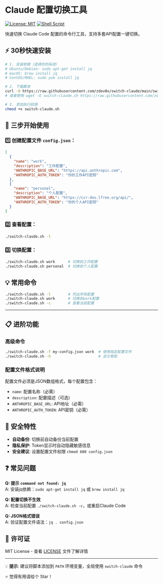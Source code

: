 # Claude 配置切换工具

[![License: MIT](https://img.shields.io/badge/License-MIT-yellow.svg)](https://opensource.org/licenses/MIT)
[![Shell Script](https://badges.frapsoft.com/bash/v1/bash.png?v=103)](https://github.com/ellerbrock/open-source-badges/)

快速切换 Claude Code 配置的命令行工具，支持多套API配置一键切换。

## ⚡ 30秒快速安装

```bash
# 1. 安装依赖（选择你的系统）
# Ubuntu/Debian: sudo apt-get install jq
# macOS: brew install jq
# CentOS/RHEL: sudo yum install jq

# 2. 下载脚本
curl -O https://raw.githubusercontent.com/zdev0x/switch-claude/main/switch-claude.sh
# 或者使用 wget -O switch-claude.sh https://raw.githubusercontent.com/zdev0x/switch-claude/main/switch-claude.sh

# 3. 添加执行权限
chmod +x switch-claude.sh
```

## 🚀 三步开始使用

### 1️⃣ 创建配置文件 `config.json`：

```json
[
  {
    "name": "work",
    "description": "工作配置",
    "ANTHROPIC_BASE_URL": "https://api.anthropic.com",
    "ANTHROPIC_AUTH_TOKEN": "你的工作API密钥"
  },
  {
    "name": "personal",
    "description": "个人配置",
    "ANTHROPIC_BASE_URL": "https://ccr-dev.lfree.org/api/",
    "ANTHROPIC_AUTH_TOKEN": "你的个人API密钥"
  }
]
```

### 2️⃣ 查看配置：
```bash
./switch-claude.sh -l
```

### 3️⃣ 切换配置：
```bash
./switch-claude.sh work      # 切换到工作配置
./switch-claude.sh personal  # 切换到个人配置
```

## 💡 常用命令

```bash
./switch-claude.sh -l        # 列出所有配置
./switch-claude.sh work      # 切换到work配置
./switch-claude.sh -c        # 查看当前配置
```

---

## 📋 进阶功能

### 高级命令
```bash
./switch-claude.sh -f my-config.json work  # 使用指定配置文件
./switch-claude.sh -h                      # 显示帮助
```

### 配置文件格式说明
配置文件必须是JSON数组格式，每个配置包含：
- `name`: 配置名称（必需）  
- `description`: 配置描述（可选）
- `ANTHROPIC_BASE_URL`: API地址（必需）
- `ANTHROPIC_AUTH_TOKEN`: API密钥（必需）

## 🔐 安全特性

- **自动备份**: 切换前自动备份当前配置
- **隐私保护**: Token显示时自动隐藏敏感信息  
- **安全建议**: 设置配置文件权限 `chmod 600 config.json`

## ❓ 常见问题

**Q: 提示 `command not found: jq`**  
A: 安装jq依赖：`sudo apt-get install jq` 或 `brew install jq`

**Q: 配置切换不生效**  
A: 检查当前配置 `./switch-claude.sh -c`，或重启Claude Code

**Q: JSON格式错误**  
A: 验证配置文件语法：`jq . config.json`

## 📄 许可证

MIT License - 查看 [LICENSE](LICENSE) 文件了解详情

---

💡 **提示**: 建议将脚本添加到 `PATH` 环境变量，全局使用 `switch-claude` 命令

⭐ 觉得有用请给个 Star！